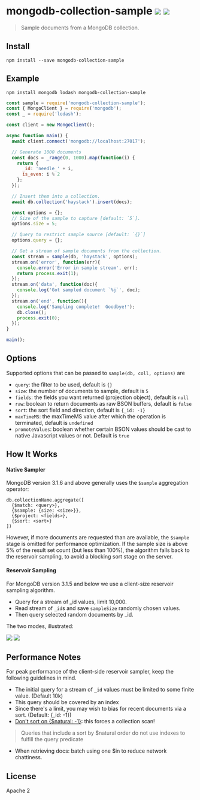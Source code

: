 # mongodb-collection-sample [![][npm_img]][npm_url] [![][travis_img]][travis_url]

> Sample documents from a MongoDB collection.

## Install

```
npm install --save mongodb-collection-sample
```

## Example

```
npm install mongodb lodash mongodb-collection-sample
```

```javascript
const sample = require('mongodb-collection-sample');
const { MongoClient } = require('mongodb');
const _ = require('lodash');

const client = new MongoClient();

async function main() {
  await client.connect('mongodb://localhost:27017');

  // Generate 1000 documents
  const docs = _range(0, 1000).map(function(i) {
    return {
      _id: 'needle_' + i,
      is_even: i % 2
    };
  });

  // Insert them into a collection.
  await db.collection('haystack').insert(docs);

  const options = {};
  // Size of the sample to capture [default: `5`].
  options.size = 5;

  // Query to restrict sample source [default: `{}`]
  options.query = {};

  // Get a stream of sample documents from the collection.
  const stream = sample(db, 'haystack', options);
  stream.on('error', function(err){
    console.error('Error in sample stream', err);
    return process.exit(1);
  });
  stream.on('data', function(doc){
    console.log('Got sampled document `%j`', doc);
  });
  stream.on('end', function(){
    console.log('Sampling complete!  Goodbye!');
    db.close();
    process.exit(0);
  });
}

main();
```

## Options

Supported options that can be passed to `sample(db, coll, options)` are

- `query`: the filter to be used, default is `{}`
- `size`: the number of documents to sample, default is `5`
- `fields`: the fields you want returned (projection object), default is `null`
- `raw`: boolean to return documents as raw BSON buffers, default is `false`
- `sort`: the sort field and direction, default is `{_id: -1}`
- `maxTimeMS`: the maxTimeMS value after which the operation is terminated, default is `undefined`
- `promoteValues`: boolean whether certain BSON values should be cast to native Javascript values or not. Default is `true`


## How It Works

#### Native Sampler

MongoDB version 3.1.6 and above generally uses the `$sample` aggregation operator:

```
db.collectionName.aggregate([
  {$match: <query>},
  {$sample: {size: <size>}},
  {$project: <fields>},
  {$sort: <sort>}
])
```

However, if more documents are requested than are available, the `$sample` stage
is omitted for performance optimization. If the sample size is above 5% of the
result set count (but less than 100%), the algorithm falls back to the reservoir
sampling, to avoid a blocking sort stage on the server.


#### Reservoir Sampling

For MongoDB version 3.1.5 and below we use a client-size reservoir sampling algorithm.

- Query for a stream of _id values, limit 10,000.
- Read stream of `_id`s and save `sampleSize` randomly chosen values.
- Then query selected random documents by _id.

The two modes, illustrated:

[![][sampling_post_316_png]][sampling_post_316_svg]
[![][sampling_pre_316_png]][sampling_pre_316_svg]

## Performance Notes

For peak performance of the client-side reservoir sampler, keep the following guidelines in mind.

- The initial query for a stream of `_id` values must be limited to some finite value. (Default 10k)
- This query should be covered by an index
- Since there's a limit, you may wish to bias for recent documents via a sort. (Default: {_id: -1})
- [Don't sort on {$natural: -1}](https://docs.mongodb.org/manual/reference/operator/meta/natural): this forces a collection scan!

> Queries that include a sort by $natural order do not use indexes to fulfill the query predicate

- When retrieving docs: batch using one $in to reduce network chattiness.

## License

Apache 2

[travis_img]: https://secure.travis-ci.org/mongodb-js/collection-sample.svg?branch=master
[travis_url]: https://travis-ci.org/mongodb-js/collection-sample
[npm_img]: https://img.shields.io/npm/v/mongodb-collection-sample.svg
[npm_url]: https://www.npmjs.org/package/mongodb-collection-sample
[gitter_img]: https://badges.gitter.im/Join%20Chat.svg
[sampling_post_316_png]: docs/sampling_analyzing_post_316.png?raw=true
[sampling_post_316_svg]: docs/sampling_analyzing_post_316.svg
[sampling_pre_316_png]: docs/sampling_analyzing_pre_316.png?raw=true
[sampling_pre_316_svg]: docs/sampling_analyzing_pre_316.svg
